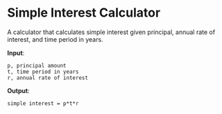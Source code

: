 # Simple Interest Calculator
A calculator that calculates simple interest given principal, annual rate of interest, and time period in years.

**Input**:
```
p, principal amount
t, time period in years
r, annual rate of interest
```
**Output**:
```
simple interest = p*t*r
```
